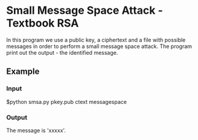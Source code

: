# Small Message Space Attack - Textbook RSA

In this program we use a public key, a ciphertext and a file with possible messages in order to perform a small message space attack.
The program print out the output - the identified message.

## Example
### Input
$python smsa.py pkey.pub ctext messagespace

### Output
The message is 'xxxxx'.

